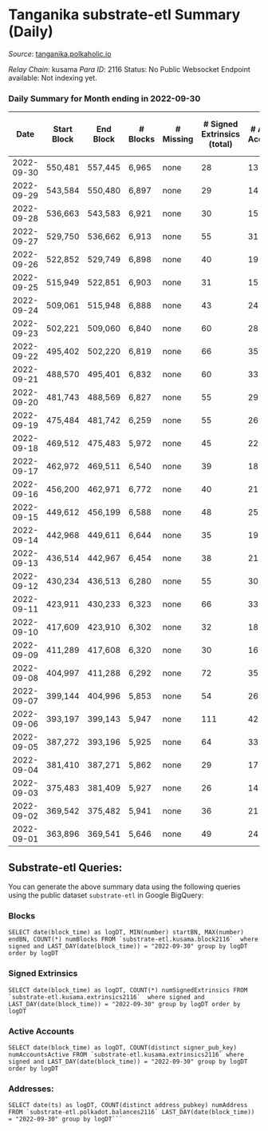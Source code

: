 # Tanganika substrate-etl Summary (Daily)

_Source_: [tanganika.polkaholic.io](https://tanganika.polkaholic.io)

*Relay Chain*: kusama
*Para ID*: 2116
Status: No Public Websocket Endpoint available: Not indexing yet.


### Daily Summary for Month ending in 2022-09-30


| Date | Start Block | End Block | # Blocks | # Missing | # Signed Extrinsics (total) | # Active Accounts | # Addresses with Balances | # Events | # Transfers | # XCM Transfers In | # XCM Transfers Out |
| ---- | ----------- | --------- | -------- | --------- | --------------------------- | ----------------- | ------------------------- | -------- | ----------- | ------------------ | ------------------- |
| 2022-09-30 | 550,481 | 557,445 | 6,965 | none | 28 | 13 |  | 14,255 | 28  |   |   |
| 2022-09-29 | 543,584 | 550,480 | 6,897 | none | 29 | 14 |  | 14,139 | 18  |   |   |
| 2022-09-28 | 536,663 | 543,583 | 6,921 | none | 30 | 15 |  | 14,180 | 28  |   |   |
| 2022-09-27 | 529,750 | 536,662 | 6,913 | none | 55 | 31 |  | 14,318 | 51  |   |   |
| 2022-09-26 | 522,852 | 529,749 | 6,898 | none | 40 | 19 |  | 14,190 | 31  |   |   |
| 2022-09-25 | 515,949 | 522,851 | 6,903 | none | 31 | 15 |  | 14,154 | 31  |   |   |
| 2022-09-24 | 509,061 | 515,948 | 6,888 | none | 43 | 24 |  | 14,196 | 43  |   |   |
| 2022-09-23 | 502,221 | 509,060 | 6,840 | none | 60 | 28 |  | 14,200 | 50  |   |   |
| 2022-09-22 | 495,402 | 502,220 | 6,819 | none | 66 | 35 |  | 14,204 | 63  |   |   |
| 2022-09-21 | 488,570 | 495,401 | 6,832 | none | 60 | 33 |  | 14,202 | 59  |   |   |
| 2022-09-20 | 481,743 | 488,569 | 6,827 | none | 55 | 29 |  | 14,165 | 44  |   |   |
| 2022-09-19 | 475,484 | 481,742 | 6,259 | none | 55 | 26 | 2,749 | 12,993 | 50  |   |   |
| 2022-09-18 | 469,512 | 475,483 | 5,972 | none | 45 | 22 | 2,743 | 12,349 | 41  |   |   |
| 2022-09-17 | 462,972 | 469,511 | 6,540 | none | 39 | 18 | 2,737 | 13,460 | 39  |   |   |
| 2022-09-16 | 456,200 | 462,971 | 6,772 | none | 40 | 21 | 2,731 | 13,931 | 40  |   |   |
| 2022-09-15 | 449,612 | 456,199 | 6,588 | none | 48 | 25 | 2,727 | 13,617 | 48  |   |   |
| 2022-09-14 | 442,968 | 449,611 | 6,644 | none | 35 | 19 | 2,718 | 13,640 | 35  |   |   |
| 2022-09-13 | 436,514 | 442,967 | 6,454 | none | 38 | 21 | 2,715 | 13,286 | 38  |   |   |
| 2022-09-12 | 430,234 | 436,513 | 6,280 | none | 55 | 30 |  | 13,035 | 54  |   |   |
| 2022-09-11 | 423,911 | 430,233 | 6,323 | none | 66 | 33 |  | 13,193 | 64  |   |   |
| 2022-09-10 | 417,609 | 423,910 | 6,302 | none | 32 | 18 |  | 12,934 | 32  |   |   |
| 2022-09-09 | 411,289 | 417,608 | 6,320 | none | 30 | 16 |  | 12,962 | 30  |   |   |
| 2022-09-08 | 404,997 | 411,288 | 6,292 | none | 72 | 35 | 2,674 | 13,153 | 66  |   |   |
| 2022-09-07 | 399,144 | 404,996 | 5,853 | none | 54 | 26 | 2,667 | 12,174 | 50  |   |   |
| 2022-09-06 | 393,197 | 399,143 | 5,947 | none | 111 | 42 | 2,657 | 12,715 | 83  |   |   |
| 2022-09-05 | 387,272 | 393,196 | 5,925 | none | 64 | 33 | 2,642 | 12,369 | 62  |   |   |
| 2022-09-04 | 381,410 | 387,271 | 5,862 | none | 29 | 17 | 2,634 | 12,026 | 28  |   |   |
| 2022-09-03 | 375,483 | 381,409 | 5,927 | none | 26 | 14 | 2,630 | 12,141 | 26  |   |   |
| 2022-09-02 | 369,542 | 375,482 | 5,941 | none | 36 | 21 | 2,624 | 12,222 | 36  |   |   |
| 2022-09-01 | 363,896 | 369,541 | 5,646 | none | 49 | 24 | 2,623 | 11,714 | 49  |   |   |

## Substrate-etl Queries:
You can generate the above summary data using the following queries using the public dataset `substrate-etl` in Google BigQuery:


### Blocks
```
SELECT date(block_time) as logDT, MIN(number) startBN, MAX(number) endBN, COUNT(*) numBlocks FROM `substrate-etl.kusama.block2116`  where signed and LAST_DAY(date(block_time)) = "2022-09-30" group by logDT order by logDT
```


### Signed Extrinsics
```
SELECT date(block_time) as logDT, COUNT(*) numSignedExtrinsics FROM `substrate-etl.kusama.extrinsics2116`  where signed and LAST_DAY(date(block_time)) = "2022-09-30" group by logDT order by logDT
```


### Active Accounts
```
SELECT date(block_time) as logDT, COUNT(distinct signer_pub_key) numAccountsActive FROM `substrate-etl.kusama.extrinsics2116` where signed and LAST_DAY(date(block_time)) = "2022-09-30" group by logDT order by logDT
```


### Addresses:
```
SELECT date(ts) as logDT, COUNT(distinct address_pubkey) numAddress FROM `substrate-etl.polkadot.balances2116` LAST_DAY(date(block_time)) = "2022-09-30" group by logDT```

